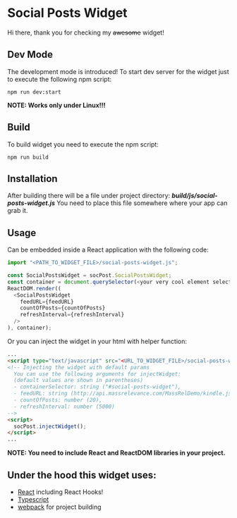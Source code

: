 # Social Posts Widget
Hi there, thank you for checking my ~~awesome~~ widget!

## Dev Mode
The development mode is introduced!
To start dev server for the widget just to execute the following npm script:
```
npm run dev:start
```
**NOTE: Works only under Linux!!!**

## Build
To build widget you need to execute the npm script:
```
npm run build
```

## Installation
After building there will be a file under project directory:
**_build/js/social-posts-widget.js_**
You need to place this file somewhere where your app can grab it.

## Usage
Can be embedded inside a React application with the following code:
```javascript
import "<PATH_TO_WIDGET_FILE>/social-posts-widget.js";

const SocialPostsWidget = socPost.SocialPostsWidget;
const container = document.querySelector(<your very cool element selector>);
ReactDOM.render((
  <SocialPostsWidget
    feedURL={feedURL}
    countOfPosts={countOfPosts}
    refreshInterval={refreshInterval}
  />
), container);
```
Or you can inject the widget in your html with helper function:
```html
...
<script type="text/javascript" src="<URL_TO_WIDGET_FILE>/social-posts-widget.js"></script>
<!-- Injecting the widget with default params
  You can use the following arguments for injectWidget:
  (default values are shown in parentheses)
  - containerSelector: string ("#social-posts-widget"),
  - feedURL: string (http://api.massrelevance.com/MassRelDemo/kindle.json),
  - countOfPosts: number (20),
  - refreshInterval: number (5000)
-->
<script>
  socPost.injectWidget();
</script>
...
```
**NOTE: You need to include React and ReactDOM libraries in your project.**

## Under the hood this widget uses:
+ [React](https://ru.react.js.org) including React Hooks!
+ [Typescript](https://www.typescriptlang.org/)
+ [webpack](https://webpack.js.org/) for project building